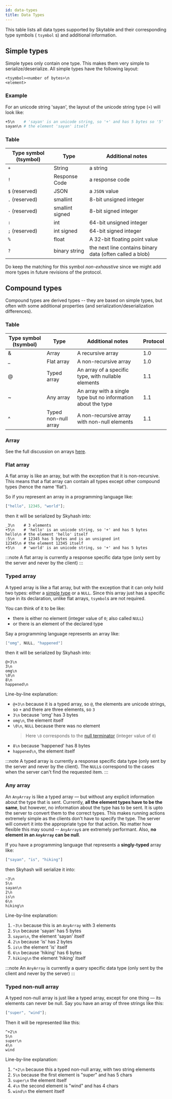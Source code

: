 ```yaml
---
id: data-types
title: Data Types
---
```


This table lists all data types supported by Skytable and their corresponding
type symbols ( `tsymbol` s) and additional information.

## Simple types

Simple types only contain one type. This makes them very simple to serialize/deserialize. All simple types have the
following layout:

```
<tsymbol><number of bytes>\n
<element>
```

### Example

For an unicode string 'sayan', the layout of the unicode string type (`+`) will look like:

```sh
+5\n    # 'sayan' is an unicode string, so '+' and has 5 bytes so '5'
sayan\n # the element 'sayan' itself
```

### Table

| Type symbol (tsymbol) | Type            | Additional notes                                         |
| --------------------- | --------------- | -------------------------------------------------------- |
| `+`                   | String          | a string                                                 |
| `!`                   | Response Code   | a response code                                          |
| `$` (reserved)        | JSON            | a `JSON` value                                           |
| `.` (reserved)        | smallint        | 8-bit unsigned integer                                   |
| `-` (reserved)        | smallint signed | 8-bit signed integer                                     |
| `:`                   | int             | 64-bit unsigned integer                                  |
| `;` (reserved)        | int signed      | 64-bit signed integer                                    |
| `%`                   | float           | A 32-bit floating point value                            |
| `?`                   | binary string   | the next line contains binary data (often called a blob) |

Do keep the matching for this symbol _non-exhaustive_ since we might add more types in future revisions of the protocol.

## Compound types

Compound types are derived types -- they are based on simple types, but often with
some additional properties (and serialization/deserialization differences).

### Table

| Type symbol (tsymbol) | Type                 | Additional notes                                              | Protocol |
| --------------------- | -------------------- | ------------------------------------------------------------- | -------- |
| &                     | Array                | A recursive array                                             | 1.0      |
| \_                    | Flat array           | A non-recursive array                                         | 1.0      |
| @                     | Typed array          | An array of a specific type, with nullable elements           | 1.1      |
| ~                     | Any array            | An array with a single type but no information about the type | 1.1      |
| ^                     | Typed non-null array | A non-recursive array with non-null elements                  | 1.1      |

### Array

See the full discussion on arrays [here](skyhash#arrays-).

### Flat array

A flat array is like an array, but with the exception that it is non-recursive. This
means that a flat array can contain all types except other compound types (hence the
name 'flat').

So if you represent an array in a programming language like:

```js
["hello", 12345, "world"];
```

then it will be serialized by Skyhash into:

```
_3\n    # 3 elements
+5\n    # 'hello' is an unicode string, so '+' and has 5 bytes
hello\n # the element 'hello' itself
:5\n    # 12345 has 5 bytes and is an unsigned int
12345\n # the element 12345 itself
+5\n    # 'world' is an unicode string, so '+' and has 5 bytes
```

:::note
A flat array is currently a response specific data type (only sent by the server and never by the client)
:::

### Typed array

A typed array is like a flat array, but with the exception that it can only hold
two types: either a [simple type](#simple-types) or a `NULL`. Since this array just has a specific type in its declaration, unlike flat arrays, `tsymbol`s are not required.

You can think of it to be like:

- there is either no element (integer value of `0`; also called `NULL`)
- or there is an element of the declared type

Say a programming language represents an array like:

```cpp
["omg", NULL, "happened"]
```

then it will be serialized by Skyhash into:

```
@+3\n
3\n
omg\n
\0\n
8\n
happened\n
```

Line-by-line explanation:

- `@+3\n` because it is a typed array, so `@`, the elements are unicode strings, so `+`
  and there are three elements, so `3`
- `3\n` because 'omg' has 3 bytes
- `omg\n`, the element itself
- `\0\n`, `NULL` because there was no element
  > Here `\0` corresponds to the [null terminator](https://en.wikipedia.org/wiki/Null_character) (integer value of `0`)
- `8\n` because 'happened' has 8 bytes
- `happened\n`, the element itself

:::note
A typed array is currently a response specific data type (only sent by the server and never by the client). The `NULL`s correspond to the cases when the server can't find the requested item.
:::

### Any array

An `AnyArray` is like a typed array &mdash; but without any explicit information about the type that is sent. Currently,
**all the element types have to be the same**, but however, no information about the type has to be sent. It is upto
the server to convert them to the correct types. This makes running actions extremely simple as the clients don't have
to specify the type. The server will convert it into the appropriate type for that action. No matter how flexible this
may sound -- `AnyArray`s are extremely performant. Also, **no element in an `AnyArray` can be null**.

If you have a programming language that represents a **singly-typed** array like:

```rust
["sayan", "is", "hiking"]
```

then Skyhash will serialize it into:

```
~3\n
5\n
sayan\n
2\n
is\n
6\n
hiking\n
```

Line-by-line explanation:

1. `~3\n` because this is an `AnyArray` with 3 elements
2. `5\n` because 'sayan' has 5 bytes
3. `sayan\n`, the element 'sayan' itself
4. `2\n` because 'is' has 2 bytes
5. `is\n` the element 'is' itself
6. `6\n` because 'hiking' has 6 bytes
7. `hiking\n` the element 'hiking' itself

:::note
An `AnyArray` is currently a query specific data type (only sent by the client and never by the server)
:::

### Typed non-null array

A typed non-null array is just like a typed array, except for one thing &mdash; its elements can never be null. Say you
have an array of three strings like this:

```js
["super", "wind"];
```

Then it will be represented like this:

```shell
^+2\n
5\n
super\n
4\n
wind
```

Line-by-line explanation:

1. `^+2\n` because this a typed non-null array, with two string elements
2. `5\n` because the first element is "super" and has 5 chars
3. `super\n` the element itself
4. `4\n` the second element is "wind" and has 4 chars
5. `wind\n` the element itself
